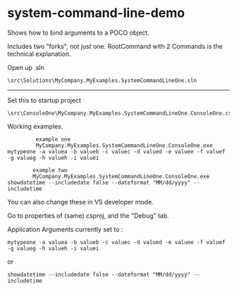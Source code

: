 # system-command-line-demo


Shows how to bind arguments to a POCO object.

Includes two "forks", not just one.  RootCommand with 2 Commands is the technical explanation.


Open up .sln

    \src\Solutions\MyCompany.MyExamples.SystemCommandLineOne.sln

---

Set this to startup project

    \src\ConsoleOne\MyCompany.MyExamples.SystemCommandLineOne.ConsoleOne.csproj


Working examples.

             example one
             MyCompany.MyExamples.SystemCommandLineOne.ConsoleOne.exe mytypeone -a valuea -b valueb -c valuec -d valued -e valuee -f valuef -g valueg -h valueh -i valuei
             
            example two
            MyCompany.MyExamples.SystemCommandLineOne.ConsoleOne.exe showdatetime --includedate false --dateformat "MM/dd/yyyy" --includetime
            
You can also change these in VS developer mode.

Go to properties of (same) csproj, and the "Debug" tab.

Application Arguments currently set to :

    mytypeone -a valuea -b valueb -c valuec -d valued -e valuee -f valuef -g valueg -h valueh -i valuei

or 

    showdatetime --includedate false --dateformat "MM/dd/yyyy" --includetime
